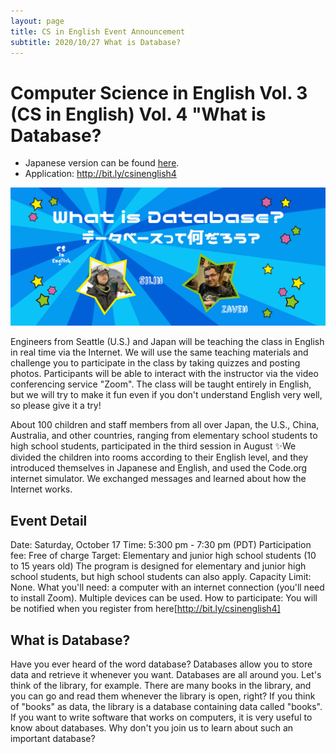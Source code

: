 ```yaml
---
layout: page
title: CS in English Event Announcement 
subtitle: 2020/10/27 What is Database?
---
```


# Computer Science in English Vol. 3 (CS in English) Vol. 4 "What is Database? 

- Japanese version can be found [here](https://kidscodeclub.jp/computer-science_20201018/).
- Application: http://bit.ly/csinenglish4

![](/img/2020-10-17/banner20201018.jpg)

Engineers from Seattle (U.S.) and Japan will be teaching the class in English in real time via the Internet. We will use the same teaching materials and challenge you to participate in the class by taking quizzes and posting photos. Participants will be able to interact with the instructor via the video conferencing service "Zoom". The class will be taught entirely in English, but we will try to make it fun even if you don't understand English very well, so please give it a try!

About 100 children and staff members from all over Japan, the U.S., China, Australia, and other countries, ranging from elementary school students to high school students, participated in the third session in August ✨We divided the children into rooms according to their English level, and they introduced themselves in Japanese and English, and used the Code.org internet simulator. We exchanged messages and learned about how the Internet works.

## Event Detail

Date: Saturday, October 17
Time: 5:300 pm - 7:30 pm (PDT)
Participation fee: Free of charge
Target: Elementary and junior high school students (10 to 15 years old)
The program is designed for elementary and junior high school students, but high school students can also apply.
Capacity Limit: None.
What you'll need: a computer with an internet connection (you'll need to install Zoom). Multiple devices can be used.
How to participate: You will be notified when you register from here[http://bit.ly/csinenglish4]

## What is Database?

Have you ever heard of the word database?
Databases allow you to store data and retrieve it whenever you want.
Databases are all around you.
Let's think of the library, for example.
There are many books in the library, and you can go and read them whenever the library is open, right?
If you think of "books" as data, the library is a database containing data called "books".
If you want to write software that works on computers, it is very useful to know about databases.
Why don't you join us to learn about such an important database?


